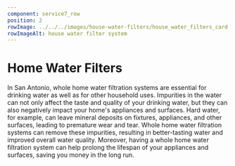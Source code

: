 ```yaml
---
component: service7_row
position: 2
rowImage: ../../../images/house-water-filters/house_water_filters_card.webp
rowImageAlt: house water filter system
---
```

#  Home Water Filters

In San Antonio, whole home water filtration systems are essential for drinking water as well as for other household uses. Impurities in the water can not only affect the taste and quality of your drinking water, but they can also negatively impact your home's appliances and surfaces. Hard water, for example, can leave mineral deposits on fixtures, appliances, and other surfaces, leading to premature wear and tear. Whole home water filtration systems can remove these impurities, resulting in better-tasting water and improved overall water quality. Moreover, having a whole home water filtration system can help prolong the lifespan of your appliances and surfaces, saving you money in the long run.
